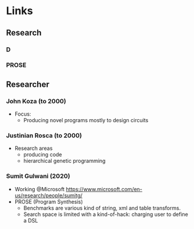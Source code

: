 # Links

## Research

### D

### PROSE

## Researcher

### John Koza (to 2000)

-   Focus:
    -   Producing novel programs mostly to design circuits

### Justinian Rosca (to 2000)

-   Research areas
    -   producing code
    -   hierarchical genetic programming

### Sumit Gulwani (2020)

-   Working @Microsoft https://www.microsoft.com/en-us/research/people/sumitg/
-   PROSE (Program Synthesis)
    -   Benchmarks are various kind of string, xml and table transforms.
    -   Search space is limited with a kind-of-hack: charging user to define a DSL
